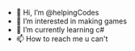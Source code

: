 - 👋 Hi, I’m @helpingCodes
- 👀 I’m interested in making games
- 🌱 I’m currently learning c#
- 📫 How to reach me u can't

<!---
helpingCodes/helpingCodes is a ✨ special ✨ repository because its `README.md` (this file) appears on your GitHub profile.
You can click the Preview link to take a look at your changes.
--->
